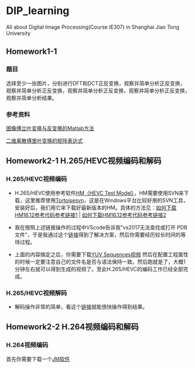 # DIP_learning
All about Digital Image Processing(Course IE307) in Shanghai Jiao Tong University

## Homework1-1
### 题目
选择至少一张图片，分别进行DFT和DCT正反变换，观察并简单分析正反变换，观察并简单分析正反变换，观察并简单分析正反变换，观察并简单分析正反变换，观察并简单分析结果。
### 参考资料
[图像傅立叶变换与反变换的Matlab方法](https://blog.csdn.net/u014030117/article/details/46389747)

[二维离散傅里叶变换的矩阵表达式](https://blog.csdn.net/revitalise/article/details/83118966)

## Homework2-1 H.265/HEVC视频编码和解码

### H.265/HEVC视频编码
- H.265/HEVC使用参考软件[HM（HEVC Test Model）](https://hevc.hhi.fraunhofer.de/svn/svn_HEVCSoftware/tags/)，HM需要使用SVN来下载，这里推荐使用[Tortoisesvn](https://tortoisesvn.net/downloads.html)，这是在Windows平台比较好用的SVN工具，安装好后，我们用它来下载好最新版本的HM。具体的方法见：[如何下载HM16.12参考代码参考链接1](https://blog.csdn.net/liangjiubujiu/article/details/80597783)   |   [如何下载HM16.12参考代码参考链接2](https://blog.csdn.net/qq_21747841/article/details/73188782)

- 我在按照上述链接操作的过程中VScode告诉我"vs2017无法查找或打开 PDB 文件"，于是我通过这个[链接](https://blog.csdn.net/weixin_42731241/article/details/83070612)得到了解决方案，然后你需要经历较长时间的等待过程。

- 上面的内容搞定之后，你需要下载[YUV Sequences视频](http://trace.eas.asu.edu/yuv/index.html) 然后在配置工程属性的时候一定要注意自己的文件名是否与语法保持一致。然后跑就是了，大概1分钟左右就可以得到生成的视频了。至此H.265/HEVC的编码工作已经全部完成。

### H.265/HEVC视频解码
- 解码操作非常的简单，看这个[链接](https://blog.csdn.net/smilehehe110/article/details/54604954)就能很快操作得到结果。


## Homework2-2 H.264视频编码和解码

### H.264视频编码
首先你需要下载一个[JM软件](http://iphome.hhi.de/suehring/tml/download/)
